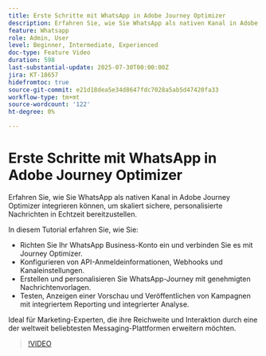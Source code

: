 ```yaml
---
title: Erste Schritte mit WhatsApp in Adobe Journey Optimizer
description: Erfahren Sie, wie Sie WhatsApp als nativen Kanal in Adobe Journey Optimizer integrieren können, um skaliert sichere, personalisierte Nachrichten in Echtzeit bereitzustellen.
feature: Whatsapp
role: Admin, User
level: Beginner, Intermediate, Experienced
doc-type: Feature Video
duration: 598
last-substantial-update: 2025-07-30T00:00:00Z
jira: KT-18657
hidefromtoc: true
source-git-commit: e21d18dea5e34d8647fdc7028a5ab5d47420fa33
workflow-type: tm+mt
source-wordcount: '122'
ht-degree: 0%

---
```



# Erste Schritte mit WhatsApp in Adobe Journey Optimizer

Erfahren Sie, wie Sie WhatsApp als nativen Kanal in Adobe Journey Optimizer integrieren können, um skaliert sichere, personalisierte Nachrichten in Echtzeit bereitzustellen.

In diesem Tutorial erfahren Sie, wie Sie:

* Richten Sie Ihr WhatsApp Business-Konto ein und verbinden Sie es mit Journey Optimizer.
* Konfigurieren von API-Anmeldeinformationen, Webhooks und Kanaleinstellungen.
* Erstellen und personalisieren Sie WhatsApp-Journey mit genehmigten Nachrichtenvorlagen.
* Testen, Anzeigen einer Vorschau und Veröffentlichen von Kampagnen mit integriertem Reporting und integrierter Analyse.

Ideal für Marketing-Experten, die ihre Reichweite und Interaktion durch eine der weltweit beliebtesten Messaging-Plattformen erweitern möchten.

>[!VIDEO](https://video.tv.adobe.com/v/3470244/?learn=on&enablevpops)
